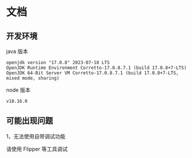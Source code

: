 # 文档

## 开发环境

java 版本

```
openjdk version "17.0.8" 2023-07-18 LTS
OpenJDK Runtime Environment Corretto-17.0.8.7.1 (build 17.0.8+7-LTS)
OpenJDK 64-Bit Server VM Corretto-17.0.8.7.1 (build 17.0.8+7-LTS, mixed mode, sharing)
```

node 版本

```
v18.16.0
```

## 可能出现问题

1，无法使用自带调试功能

请使用 Flipper 等工具调试
